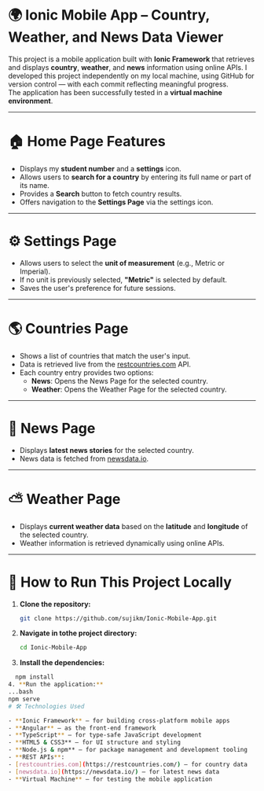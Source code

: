 # 🌍 Ionic Mobile App – Country, Weather, and News Data Viewer

This project is a mobile application built with **Ionic Framework** that retrieves and displays **country**, **weather**, and **news** information using online APIs. I developed this project independently on my local machine, using GitHub for version control — with each commit reflecting meaningful progress.  
The application has been successfully tested in a **virtual machine environment**.

---

# 🏠 Home Page Features
- Displays my **student number** and a **settings** icon.
- Allows users to **search for a country** by entering its full name or part of its name.
- Provides a **Search** button to fetch country results.
- Offers navigation to the **Settings Page** via the settings icon.

---

# ⚙️ Settings Page
- Allows users to select the **unit of measurement** (e.g., Metric or Imperial).
- If no unit is previously selected, **"Metric"** is selected by default.
- Saves the user's preference for future sessions.

---

# 🌎 Countries Page
- Shows a list of countries that match the user's input.
- Data is retrieved live from the [restcountries.com](https://restcountries.com/) API.
- Each country entry provides two options:
  - **News**: Opens the News Page for the selected country.
  - **Weather**: Opens the Weather Page for the selected country.

---

# 📰 News Page
- Displays **latest news stories** for the selected country.
- News data is fetched from [newsdata.io](https://newsdata.io/).

---

# ⛅ Weather Page
- Displays **current weather data** based on the **latitude** and **longitude** of the selected country.
- Weather information is retrieved dynamically using online APIs.

--- 

# 🚀 How to Run This Project Locally

1. **Clone the repository:**
   ```bash
   git clone https://github.com/sujikm/Ionic-Mobile-App.git
2. **Navigate in tothe project directory:**
   ```bash
   cd Ionic-Mobile-App
3. **Install the dependencies:**
  ```bash
    npm install
4. **Run the application:**
  ...bash
  npm serve
# 🛠️ Technologies Used

- **Ionic Framework** – for building cross-platform mobile apps  
- **Angular** – as the front-end framework  
- **TypeScript** – for type-safe JavaScript development  
- **HTML5 & CSS3** – for UI structure and styling  
- **Node.js & npm** – for package management and development tooling  
- **REST APIs**:
  - [restcountries.com](https://restcountries.com/) – for country data  
  - [newsdata.io](https://newsdata.io/) – for latest news data  
- **Virtual Machine** – for testing the mobile application  
